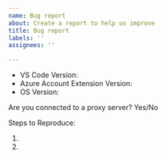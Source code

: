 ```yaml
---
name: Bug report
about: Create a report to help us improve
title: Bug report
labels: ''
assignees: ''

---
```


<!-- Please follow the steps on our troubleshooting page before filing an issue https://aka.ms/AAevvhr -->

- VS Code Version:
- Azure Account Extension Version:
- OS Version:

Are you connected to a proxy server? Yes/No

Steps to Reproduce:

1.
2.
